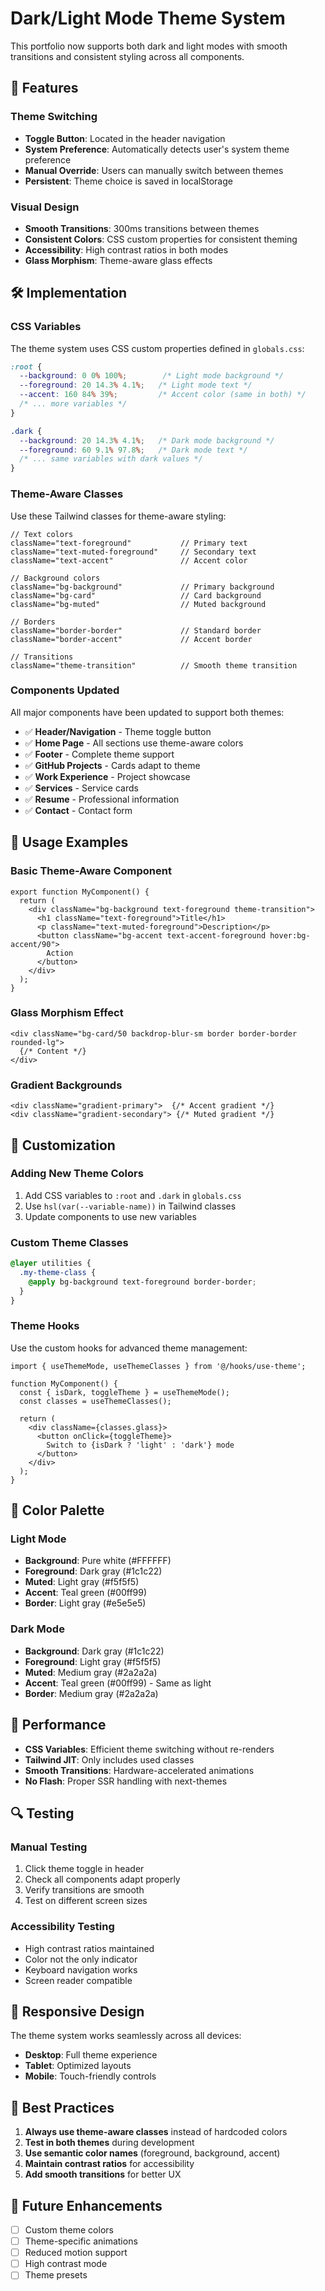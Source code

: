 # Dark/Light Mode Theme System

This portfolio now supports both dark and light modes with smooth transitions and consistent styling across all components.

## 🎨 Features

### Theme Switching
- **Toggle Button**: Located in the header navigation
- **System Preference**: Automatically detects user's system theme preference
- **Manual Override**: Users can manually switch between themes
- **Persistent**: Theme choice is saved in localStorage

### Visual Design
- **Smooth Transitions**: 300ms transitions between themes
- **Consistent Colors**: CSS custom properties for consistent theming
- **Accessibility**: High contrast ratios in both modes
- **Glass Morphism**: Theme-aware glass effects

## 🛠️ Implementation

### CSS Variables
The theme system uses CSS custom properties defined in `globals.css`:

```css
:root {
  --background: 0 0% 100%;        /* Light mode background */
  --foreground: 20 14.3% 4.1%;   /* Light mode text */
  --accent: 160 84% 39%;         /* Accent color (same in both) */
  /* ... more variables */
}

.dark {
  --background: 20 14.3% 4.1%;   /* Dark mode background */
  --foreground: 60 9.1% 97.8%;   /* Dark mode text */
  /* ... same variables with dark values */
}
```

### Theme-Aware Classes
Use these Tailwind classes for theme-aware styling:

```tsx
// Text colors
className="text-foreground"           // Primary text
className="text-muted-foreground"     // Secondary text
className="text-accent"               // Accent color

// Background colors
className="bg-background"             // Primary background
className="bg-card"                   // Card background
className="bg-muted"                  // Muted background

// Borders
className="border-border"             // Standard border
className="border-accent"             // Accent border

// Transitions
className="theme-transition"          // Smooth theme transition
```

### Components Updated
All major components have been updated to support both themes:

- ✅ **Header/Navigation** - Theme toggle button
- ✅ **Home Page** - All sections use theme-aware colors
- ✅ **Footer** - Complete theme support
- ✅ **GitHub Projects** - Cards adapt to theme
- ✅ **Work Experience** - Project showcase
- ✅ **Services** - Service cards
- ✅ **Resume** - Professional information
- ✅ **Contact** - Contact form

## 🎯 Usage Examples

### Basic Theme-Aware Component
```tsx
export function MyComponent() {
  return (
    <div className="bg-background text-foreground theme-transition">
      <h1 className="text-foreground">Title</h1>
      <p className="text-muted-foreground">Description</p>
      <button className="bg-accent text-accent-foreground hover:bg-accent/90">
        Action
      </button>
    </div>
  );
}
```

### Glass Morphism Effect
```tsx
<div className="bg-card/50 backdrop-blur-sm border border-border rounded-lg">
  {/* Content */}
</div>
```

### Gradient Backgrounds
```tsx
<div className="gradient-primary">  {/* Accent gradient */}
<div className="gradient-secondary"> {/* Muted gradient */}
```

## 🔧 Customization

### Adding New Theme Colors
1. Add CSS variables to `:root` and `.dark` in `globals.css`
2. Use `hsl(var(--variable-name))` in Tailwind classes
3. Update components to use new variables

### Custom Theme Classes
```css
@layer utilities {
  .my-theme-class {
    @apply bg-background text-foreground border-border;
  }
}
```

### Theme Hooks
Use the custom hooks for advanced theme management:

```tsx
import { useThemeMode, useThemeClasses } from '@/hooks/use-theme';

function MyComponent() {
  const { isDark, toggleTheme } = useThemeMode();
  const classes = useThemeClasses();
  
  return (
    <div className={classes.glass}>
      <button onClick={toggleTheme}>
        Switch to {isDark ? 'light' : 'dark'} mode
      </button>
    </div>
  );
}
```

## 🎨 Color Palette

### Light Mode
- **Background**: Pure white (#FFFFFF)
- **Foreground**: Dark gray (#1c1c22)
- **Muted**: Light gray (#f5f5f5)
- **Accent**: Teal green (#00ff99)
- **Border**: Light gray (#e5e5e5)

### Dark Mode
- **Background**: Dark gray (#1c1c22)
- **Foreground**: Light gray (#f5f5f5)
- **Muted**: Medium gray (#2a2a2a)
- **Accent**: Teal green (#00ff99) - Same as light
- **Border**: Medium gray (#2a2a2a)

## 🚀 Performance

- **CSS Variables**: Efficient theme switching without re-renders
- **Tailwind JIT**: Only includes used classes
- **Smooth Transitions**: Hardware-accelerated animations
- **No Flash**: Proper SSR handling with next-themes

## 🔍 Testing

### Manual Testing
1. Click theme toggle in header
2. Check all components adapt properly
3. Verify transitions are smooth
4. Test on different screen sizes

### Accessibility Testing
- High contrast ratios maintained
- Color not the only indicator
- Keyboard navigation works
- Screen reader compatible

## 📱 Responsive Design

The theme system works seamlessly across all devices:
- **Desktop**: Full theme experience
- **Tablet**: Optimized layouts
- **Mobile**: Touch-friendly controls

## 🎯 Best Practices

1. **Always use theme-aware classes** instead of hardcoded colors
2. **Test in both themes** during development
3. **Use semantic color names** (foreground, background, accent)
4. **Maintain contrast ratios** for accessibility
5. **Add smooth transitions** for better UX

## 🔄 Future Enhancements

- [ ] Custom theme colors
- [ ] Theme-specific animations
- [ ] Reduced motion support
- [ ] High contrast mode
- [ ] Theme presets 